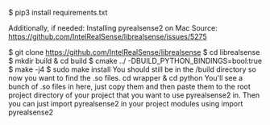 $ pip3 install requirements.txt

Additionally, if needed: Installing pyrealsense2 on Mac
Source: https://github.com/IntelRealSense/librealsense/issues/5275

$ git clone https://github.com/IntelRealSense/librealsense
$ cd librealsense
$ mkdir build & cd build
$ cmake ../ -DBUILD_PYTHON_BINDINGS=bool:true
$ make -j4
$ sudo make install
You should still be in the /build directory so now you want to find the .so files. cd wrapper & cd python
You'll see a bunch of .so files in here, just copy them and then paste them to the root project directory of your project that you want to use pyrealsense2 in. Then you can just import pyrealsense2 in your project modules using import pyrealsense2